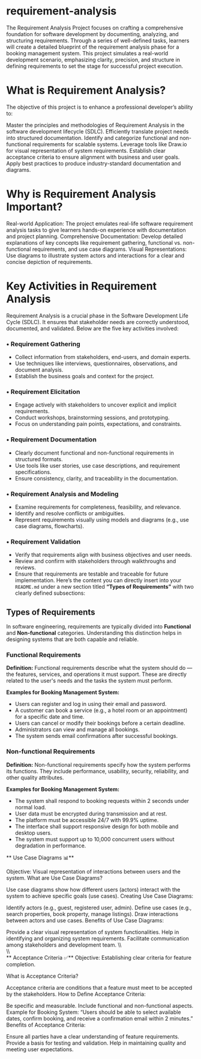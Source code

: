 # requirement-analysis
The Requirement Analysis Project focuses on crafting a comprehensive foundation for software development by documenting, analyzing, and structuring requirements. Through a series of well-defined tasks, learners will create a detailed blueprint of the requirement analysis phase for a booking management system. This project simulates a real-world development scenario, emphasizing clarity, precision, and structure in defining requirements to set the stage for successful project execution.

# What is Requirement Analysis? 
The objective of this project is to enhance a professional developer’s ability to:

Master the principles and methodologies of Requirement Analysis in the software development lifecycle (SDLC).
Efficiently translate project needs into structured documentation.
Identify and categorize functional and non-functional requirements for scalable systems.
Leverage tools like Draw.io for visual representation of system requirements.
Establish clear acceptance criteria to ensure alignment with business and user goals.
Apply best practices to produce industry-standard documentation and diagrams.

 # Why is Requirement Analysis Important?
Real-world Application: The project emulates real-life software requirement analysis tasks to give learners hands-on experience with documentation and project planning.
Comprehensive Documentation: Develop detailed explanations of key concepts like requirement gathering, functional vs. 
non-functional requirements, and use case diagrams.
Visual Representations: Use diagrams to illustrate system actors and interactions for a clear and concise depiction of requirements.

# Key Activities in Requirement Analysis

Requirement Analysis is a crucial phase in the Software Development Life Cycle (SDLC). It ensures that stakeholder needs are correctly understood, documented, and validated. Below are the five key activities involved:

### • Requirement Gathering

* Collect information from stakeholders, end-users, and domain experts.
* Use techniques like interviews, questionnaires, observations, and document analysis.
* Establish the business goals and context for the project.

### • Requirement Elicitation

* Engage actively with stakeholders to uncover explicit and implicit requirements.
* Conduct workshops, brainstorming sessions, and prototyping.
* Focus on understanding pain points, expectations, and constraints.

### • Requirement Documentation

* Clearly document functional and non-functional requirements in structured formats.
* Use tools like user stories, use case descriptions, and requirement specifications.
* Ensure consistency, clarity, and traceability in the documentation.

### • Requirement Analysis and Modeling

* Examine requirements for completeness, feasibility, and relevance.
* Identify and resolve conflicts or ambiguities.
* Represent requirements visually using models and diagrams (e.g., use case diagrams, flowcharts).

### • Requirement Validation

* Verify that requirements align with business objectives and user needs.
* Review and confirm with stakeholders through walkthroughs and reviews.
* Ensure that requirements are testable and traceable for future implementation.
 Here’s the content you can directly insert into your `README.md` under a new section titled **“Types of Requirements”** with two clearly defined subsections:


##  Types of Requirements

In software engineering, requirements are typically divided into **Functional** and **Non-functional** categories. Understanding this distinction helps in designing systems that are both capable and reliable.

###  Functional Requirements

**Definition:**
Functional requirements describe what the system should do — the features, services, and operations it must support. These are directly related to the user's needs and the tasks the system must perform.

**Examples for Booking Management System:**

* Users can register and log in using their email and password.
* A customer can book a service (e.g., a hotel room or an appointment) for a specific date and time.
* Users can cancel or modify their bookings before a certain deadline.
* Administrators can view and manage all bookings.
* The system sends email confirmations after successful bookings.

###  Non-functional Requirements

**Definition:**
Non-functional requirements specify how the system performs its functions. They include performance, usability, security, reliability, and other quality attributes.

**Examples for Booking Management System:**

* The system shall respond to booking requests within 2 seconds under normal load.
* User data must be encrypted during transmission and at rest.
* The platform must be accessible 24/7 with 99.9% uptime.
* The interface shall support responsive design for both mobile and desktop users.
* The system must support up to 10,000 concurrent users without degradation in performance.
  
** Use Case Diagrams 📊**

Objective: Visual representation of interactions between users and the system.
What are Use Case Diagrams?

Use case diagrams show how different users (actors) interact with the system to achieve specific goals (use cases).
Creating Use Case Diagrams:

Identify actors (e.g., guest, registered user, admin).
Define use cases (e.g., search properties, book property, manage listings).
Draw interactions between actors and use cases.
Benefits of Use Case Diagrams:

Provide a clear visual representation of system functionalities.
Help in identifying and organizing system requirements.
Facilitate communication among stakeholders and development team.
\\\\\
\\\\\
  ** Acceptance Criteria ✅**
Objective: Establishing clear criteria for feature completion.

What is Acceptance Criteria?

Acceptance criteria are conditions that a feature must meet to be accepted by the stakeholders.
How to Define Acceptance Criteria:

Be specific and measurable.
Include functional and non-functional aspects.
Example for Booking System: “Users should be able to select available dates, confirm booking, and receive a confirmation email within 2 minutes.”
Benefits of Acceptance Criteria:

Ensure all parties have a clear understanding of feature requirements.
Provide a basis for testing and validation.
Help in maintaining quality and meeting user expectations.

